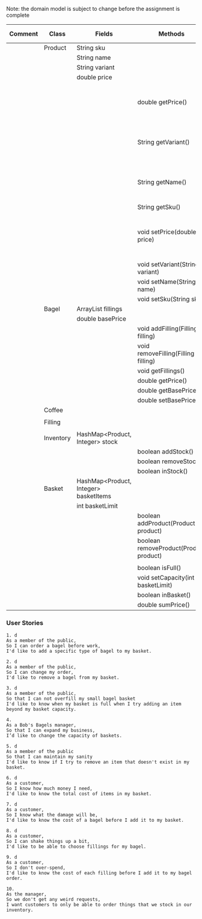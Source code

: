 

Note: the domain model is subject to change before the assignment is complete

| Comment | Class     | Fields                                | Methods                                | Test | Done | Situation                                  | Output / Response                           |
|---------|-----------|---------------------------------------|----------------------------------------|------|------|--------------------------------------------|---------------------------------------------|
|         | Product   | String sku                            |                                        |      |      |                                            |                                             |
|         |           | String name                           |                                        |      |      |                                            |                                             |
|         |           | String variant                        |                                        |      |      |                                            |                                             |
|         |           | double price                          |                                        |      |      |                                            |                                             |
|         |           |                                       | double getPrice()                      | x    | x    | Get product price outside of class         | returns a double representing product price |
|         |           |                                       | String getVariant()                    | x    | x    | get product variant outside of class       | returns a String containing product variant |
|         |           |                                       | String getName()                       | x    | x    | get product name outside of class          | returns a String containing product name    |
|         |           |                                       | String getSku()                        | x    | x    |                                            |                                             |
|         |           |                                       | void setPrice(double price)            | x    | x    | Change product price from outside of class | the product                                 |
|         |           |                                       | void setVariant(String variant)        | x    | x    |                                            |                                             |
|         |           |                                       | void setName(String name)              | x    | x    |                                            |                                             |
|         |           |                                       | void setSku(String sku)                | x    | x    |                                            |                                             |
|         | Bagel     | ArrayList<Filling> fillings           |                                        |      |      |                                            |                                             |
|         |           | double basePrice                      |                                        |      |      |                                            |                                             |
|         |           |                                       | void addFilling(Filling filling)       |      |      |                                            |                                             |
|         |           |                                       | void removeFilling(Filling filling)    |      |      |                                            |                                             |
|         |           |                                       | void getFillings()                     | x    |      |                                            |                                             |
|         |           |                                       | double getPrice()                      |      |      |                                            |                                             |
|         |           |                                       | double getBasePrice()                  |      |      |                                            |                                             |
|         |           |                                       | double setBasePrice()                  |      |      |                                            |                                             |
|         | Coffee    |                                       |                                        |      |      |                                            |                                             |
|         |           |                                       |                                        |      |      |                                            |                                             |
|         | Filling   |                                       |                                        |      |      |                                            |                                             |
|         |           |                                       |                                        |      |      |                                            |                                             |
|         | Inventory | HashMap<Product, Integer> stock       |                                        |      |      |                                            |                                             |
|         |           |                                       | boolean addStock()                     |      |      |                                            |                                             |
|         |           |                                       | boolean removeStock()                  |      |      |                                            |                                             |
|         |           |                                       | boolean inStock()                      |      |      |                                            |                                             |
|         | Basket    | HashMap<Product, Integer> basketItems |                                        |      |      |                                            |                                             |
|         |           | int basketLimit                       |                                        |      |      |                                            |                                             |
|         |           |                                       | boolean addProduct(Product product)    |      |      |                                            |                                             |
|         |           |                                       | boolean removeProduct(Product product) |      |      |                                            |                                             |
|         |           |                                       |                                        |      |      |                                            |                                             |
|         |           |                                       | boolean isFull()                       |      |      |                                            |                                             |
|         |           |                                       | void setCapacity(int basketLimit)      |      |      |                                            |                                             |
|         |           |                                       | boolean inBasket()                     |      |      |                                            |                                             |
|         |           |                                       | double sumPrice()                      |      |      |                                            |                                             |

### User Stories
```
1. d
As a member of the public,
So I can order a bagel before work,
I'd like to add a specific type of bagel to my basket.
```

```
2. d
As a member of the public,
So I can change my order,
I'd like to remove a bagel from my basket.
```

```
3. d
As a member of the public,
So that I can not overfill my small bagel basket
I'd like to know when my basket is full when I try adding an item beyond my basket capacity.
```

```
4.  
As a Bob's Bagels manager,
So that I can expand my business,
I’d like to change the capacity of baskets.
```

```
5. d
As a member of the public
So that I can maintain my sanity
I'd like to know if I try to remove an item that doesn't exist in my basket.
```

```
6. d
As a customer,
So I know how much money I need,
I'd like to know the total cost of items in my basket.
```

```
7. d
As a customer,
So I know what the damage will be,
I'd like to know the cost of a bagel before I add it to my basket.
```

```
8. d
As a customer,
So I can shake things up a bit,
I'd like to be able to choose fillings for my bagel.
```

```
9. d
As a customer,
So I don't over-spend,
I'd like to know the cost of each filling before I add it to my bagel order.
```

```
10. 
As the manager,
So we don't get any weird requests,
I want customers to only be able to order things that we stock in our inventory.
```